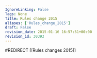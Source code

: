 ```yaml
---
IgnoreLinking: False
Tags: None
Title: Rules change 2015
aliases: ['Rules_change_2015']
draft: False
revision_date: 2015-01-16 16:57:51+00:00
revision_id: 30393
---
```


#REDIRECT [[Rules changes 2015]]